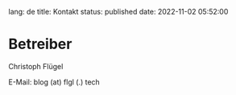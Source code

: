 lang: de
title: Kontakt
status: published
date: 2022-11-02 05:52:00

# Betreiber

Christoph Flügel

E-Mail:  blog (at) flgl (.) tech

